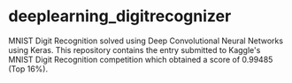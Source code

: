 # deeplearning_digitrecognizer
MNIST Digit Recognition solved using Deep Convolutional Neural Networks using Keras. This repository contains the entry submitted to Kaggle's MNIST Digit Recognition competition which obtained a score of 0.99485 (Top 16%).
